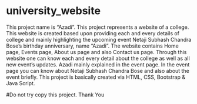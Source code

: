 # university_website
This project name is “Azadi”. This project represents a website of a college. 
This website is created based upon providing each and every details of college and mainly highlighting the upcoming event Netaji Subhash Chandra Bose’s birthday anniversary,
name “Azadi”. The website contains Home page, Events page, About us page and also Contact us page. Through this website one can know each and every detail about the college 
as well as all new event’s updates. Azadi mainly explained in the event page. In the event page you can know about Netaji Subhash Chandra Bose and also about the event briefly. 
This project is basically created via HTML, CSS, Bootstrap &amp; Java Script.


#Do not try copy this project. Thank You
